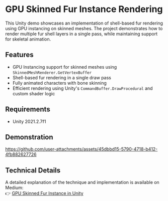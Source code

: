 # GPU Skinned Fur Instance Rendering

This Unity demo showcases an implementation of shell-based fur rendering using GPU instancing on skinned meshes. The project demonstrates how to render multiple fur shell layers in a single pass, while maintaining support for skeletal animation.

## Features

- GPU Instancing support for skinned meshes using `SkinnedMeshRenderer.GetVertexBuffer`
- Shell-based fur rendering in a single draw pass  
- Fully animated characters with bone skinning  
- Efficient rendering using Unity's `CommandBuffer.DrawProcedural` and custom shader logic

## Requirements

- Unity 2021.2.7f1  

## Demonstration

https://github.com/user-attachments/assets/45dbbd15-5790-4718-b412-4fb882627726

## Technical Details

A detailed explanation of the technique and implementation is available on Medium:  
👉 [GPU Skinned Fur Instance in Unity](https://medium.com/@TienYoung/gpu-skinned-fur-instance-in-unity-ccc0668b4202)

